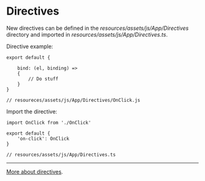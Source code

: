 # Directives

New directives can be defined in the *resources/assets/js/App/Directives* directory and imported in
*resources/assets/js/App/Directives.ts*.

Directive example:

    export default {

        bind: (el, binding) =>
        {
            // Do stuff
        }
    }

    // resoureces/assets/js/App/Directives/OnClick.js

Import the directive:

    import OnClick from './OnClick'

    export default {
        'on-click': OnClick
    }

    // resources/assets/js/App/Directives.ts

---
[More about directives](https://vuejs.org/v2/guide/custom-directive.html).

